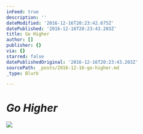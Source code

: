 ```yaml
---
inFeed: true
description: ''
dateModified: '2016-12-16T20:23:42.675Z'
datePublished: '2016-12-16T20:23:43.203Z'
title: Go Higher
author: []
publisher: {}
via: {}
starred: false
datePublishedOriginal: '2016-12-16T20:23:43.203Z'
sourcePath: _posts/2016-12-16-go-higher.md
_type: Blurb

---
```

# _**Go Higher**_
![](https://the-grid-user-content.s3-us-west-2.amazonaws.com/920b77cf-05dd-4b7b-8ebb-2ab2b194f638.jpg)